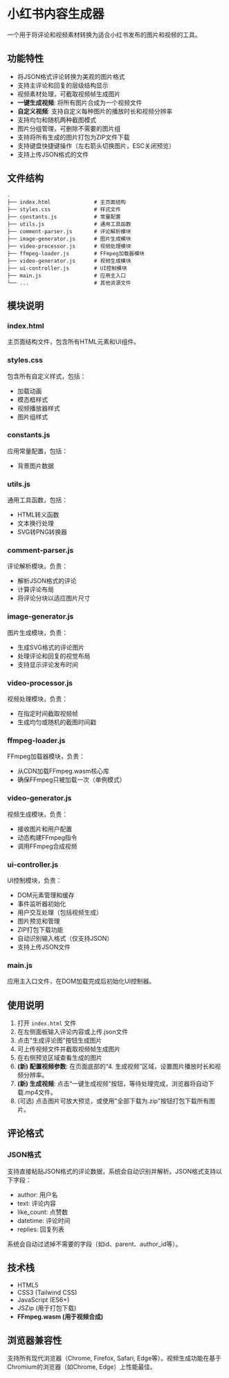# 小红书内容生成器

一个用于将评论和视频素材转换为适合小红书发布的图片和视频的工具。

## 功能特性

- 将JSON格式评论转换为美观的图片格式
- 支持主评论和回复的层级结构显示
- 视频素材处理，可截取视频帧生成图片
- **一键生成视频**: 将所有图片合成为一个视频文件
- **自定义视频**: 支持自定义每种图片的播放时长和视频分辨率
- 支持均匀和随机两种截图模式
- 图片分组管理，可删除不需要的图片组
- 支持将所有生成的图片打包为ZIP文件下载
- 支持键盘快捷键操作（左右箭头切换图片，ESC关闭预览）
- 支持上传JSON格式的文件

## 文件结构

```
.
├── index.html              # 主页面结构
├── styles.css              # 样式文件
├── constants.js            # 常量配置
├── utils.js                # 通用工具函数
├── comment-parser.js       # 评论解析模块
├── image-generator.js      # 图片生成模块
├── video-processor.js      # 视频处理模块
├── ffmpeg-loader.js        # FFmpeg加载器模块
├── video-generator.js      # 视频生成模块
├── ui-controller.js        # UI控制模块
├── main.js                 # 应用主入口
└── ...                     # 其他资源文件
```

## 模块说明

### index.html
主页面结构文件，包含所有HTML元素和UI组件。

### styles.css
包含所有自定义样式，包括：
- 加载动画
- 模态框样式
- 视频播放器样式
- 图片组样式

### constants.js
应用常量配置，包括：
- 背景图片数据

### utils.js
通用工具函数，包括：
- HTML转义函数
- 文本换行处理
- SVG转PNG转换器

### comment-parser.js
评论解析模块，负责：
- 解析JSON格式的评论
- 计算评论布局
- 将评论分块以适应图片尺寸

### image-generator.js
图片生成模块，负责：
- 生成SVG格式的评论图片
- 处理评论和回复的视觉布局
- 支持显示评论发布时间

### video-processor.js
视频处理模块，负责：
- 在指定时间截取视频帧
- 生成均匀或随机的截图时间戳

### ffmpeg-loader.js
FFmpeg加载器模块，负责：
- 从CDN加载FFmpeg.wasm核心库
- 确保FFmpeg只被加载一次（单例模式）

### video-generator.js
视频生成模块，负责：
- 接收图片和用户配置
- 动态构建FFmpeg指令
- 调用FFmpeg合成视频

### ui-controller.js
UI控制模块，负责：
- DOM元素管理和缓存
- 事件监听器初始化
- 用户交互处理（包括视频生成）
- 图片预览和管理
- ZIP打包下载功能
- 自动识别输入格式（仅支持JSON）
- 支持上传JSON文件

### main.js
应用主入口文件，在DOM加载完成后初始化UI控制器。

## 使用说明

1. 打开 `index.html` 文件
2. 在左侧面板输入评论内容或上传.json文件
3. 点击"生成评论图"按钮生成图片
4. 可上传视频文件并截取视频帧生成图片
5. 在右侧预览区域查看生成的图片
6. **(新) 配置视频参数**: 在页面底部的“4. 生成视频”区域，设置图片播放时长和视频分辨率。
7. **(新) 生成视频**: 点击“一键生成视频”按钮，等待处理完成，浏览器将自动下载.mp4文件。
8. (可选) 点击图片可放大预览，或使用"全部下载为.zip"按钮打包下载所有图片。

## 评论格式

### JSON格式
支持直接粘贴JSON格式的评论数据，系统会自动识别并解析。JSON格式支持以下字段：
- author: 用户名
- text: 评论内容
- like_count: 点赞数
- datetime: 评论时间
- replies: 回复列表

系统会自动过滤掉不需要的字段（如id、parent、author_id等）。

## 技术栈

- HTML5
- CSS3 (Tailwind CSS)
- JavaScript (ES6+)
- JSZip (用于打包下载)
- **FFmpeg.wasm (用于视频合成)**

## 浏览器兼容性

支持所有现代浏览器（Chrome, Firefox, Safari, Edge等）。视频生成功能在基于Chromium的浏览器（如Chrome, Edge）上性能最佳。
